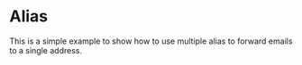 # Alias

This is a simple example to show how to use multiple alias to forward emails to a single address.

